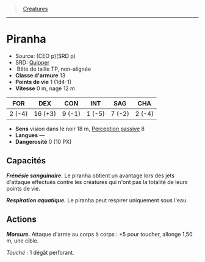 ﻿---
!MonsterItem
Family: MonsterHD
Type: Bête
Size: TP
Alignment: non-alignée
ArmorClass: 13
HitPoints: 1 (1d4-1)
Speed: 0 m, nage 12 m
Strength: ' 2 (-4)'
Dexterity: 16 (+3)
Constitution: ' 9 (-1)'
Intelligence: ' 1 (-5)'
Wisdom: ' 7 (-2)'
Charisma: ' 2 (-4)'
Senses: vision dans le noir 18 m, [Perception passive](hd_abilities_dexterity_perception_passive.md) 8
Languages: —
Challenge: 0 (10 PX)
Id: monsters_hd.md#piranha
ParentLink: monsters_hd.md#créatures
Name: Piranha
ParentName: Créatures
NameLevel: 1
AltName: '[Quipper](srd_monsters_quipper.md)'
Source: (CEO p)(SRD p)
Attributes: {}
---
> [Créatures](hd_monsters.md)

---

# Piranha

- Source: (CEO p)(SRD p)
- SRD: [Quipper](srd_monsters_quipper.md)
-  Bête de taille TP, non-alignée
- **Classe d'armure** 13
- **Points de vie** 1 (1d4-1)
- **Vitesse** 0 m, nage 12 m

|FOR|DEX|CON|INT|SAG|CHA|
|---|---|---|---|---|---|
| 2 (-4)|16 (+3)| 9 (-1)| 1 (-5)| 7 (-2)| 2 (-4)|

- **Sens** vision dans le noir 18 m, [Perception passive](hd_abilities_dexterity_perception_passive.md) 8
- **Langues** —
- **Dangerosité** 0 (10 PX)

## Capacités

**_Frénésie sanguinaire._** Le piranha obtient un avantage lors des jets d'attaque effectués contre les créatures qui n'ont pas la totalité de leurs points de vie.

**_Respiration aquatique._** Le piranha peut respirer uniquement sous l'eau.

## Actions

**_Morsure._** Attaque d'arme au corps à corps : +5 pour toucher, allonge 1,50 m, une cible.

_Touché :_ 1 dégât perforant.

